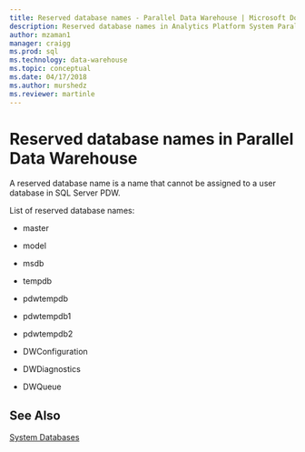 ```yaml
---
title: Reserved database names - Parallel Data Warehouse | Microsoft Docs
description: Reserved database names in Analytics Platform System Parallel Data Warehouse.
author: mzaman1 
manager: craigg
ms.prod: sql
ms.technology: data-warehouse
ms.topic: conceptual
ms.date: 04/17/2018
ms.author: murshedz
ms.reviewer: martinle
---
```


# Reserved database names in Parallel Data Warehouse
A reserved database name is a name that cannot be assigned to a user database in SQL Server PDW.  
  
List of reserved database names:  
  
-   master  
  
-   model  
  
-   msdb  
  
-   tempdb  
  
-   pdwtempdb  
  
-   pdwtempdb1  
  
-   pdwtempdb2  
  
-   DWConfiguration  
  
-   DWDiagnostics  
  
-   DWQueue  
  
## See Also  
<!-- MISSING LINKS 
[Database Administration &#40;SQL Server PDW&#41;](../sqlpdw/database-administration-sql-server-pdw.md)  
-->
[System Databases](system-databases.md)  
  
